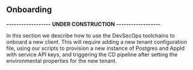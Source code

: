 ## Onboarding

**------------------**
**UNDER CONSTRUCTION**
**------------------**

In this section we describe how to use the DevSecOps toolchains to onboard a new client.  This will require adding a new tenant configuration file, using our scripts to provision a new instance of Postgres and AppId with service API keys, and triggering the CD pipeline after setting the environmental properties for the new tenant.